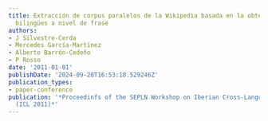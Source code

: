 ```yaml
---
title: Extracción de corpus paralelos de la Wikipedia basada en la obtención de alineamientos
  bilingües a nivel de frase
authors:
- J Silvestre-Cerda
- Mercedes García-Martínez
- Alberto Barrón-Cedeño
- P Rosso
date: '2011-01-01'
publishDate: '2024-09-28T16:53:18.529246Z'
publication_types:
- paper-conference
publication: '*Proceedinfs of the SEPLN Workshop on Iberian Cross-Language NLP Tasks
  (ICL 2011)*'
---
```

